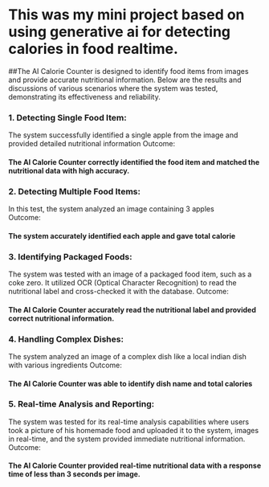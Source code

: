 # This was my mini project based on using generative ai for detecting calories in food realtime.
##The AI Calorie Counter is designed to identify food items from images and provide accurate nutritional information. Below are the results and discussions of various scenarios where the system was tested, demonstrating its effectiveness and reliability.

### 1. Detecting Single Food Item:
The system successfully identified a single apple from the image and provided detailed nutritional information
Outcome:
#### The AI Calorie Counter correctly identified the food item and matched the nutritional data with high accuracy.

                                                              

### 2. Detecting Multiple Food Items:
In this test, the system analyzed an image containing 3 apples  
Outcome:
#### The system accurately identified each apple and gave total calorie 


 
                                                             




### 3. Identifying Packaged Foods:
The system was tested with an image of a packaged food item, such as a coke zero. It utilized OCR (Optical Character Recognition) to read the nutritional label and cross-checked it with the database.
Outcome:
#### The AI Calorie Counter accurately read the nutritional label and provided correct nutritional information.


                                                         










### 4. Handling Complex Dishes:
The system analyzed an image of a complex dish like a local indian dish with various ingredients
Outcome:
#### The AI Calorie Counter was able to identify dish name and total calories
                                                            








### 5. Real-time Analysis and Reporting:
The system was tested for its real-time analysis capabilities where users took a picture of his homemade food and uploaded it to the system, images in real-time, and the system provided immediate nutritional information.
Outcome:
#### The AI Calorie Counter provided real-time nutritional data with a response time of less than 3 seconds per image.                        
